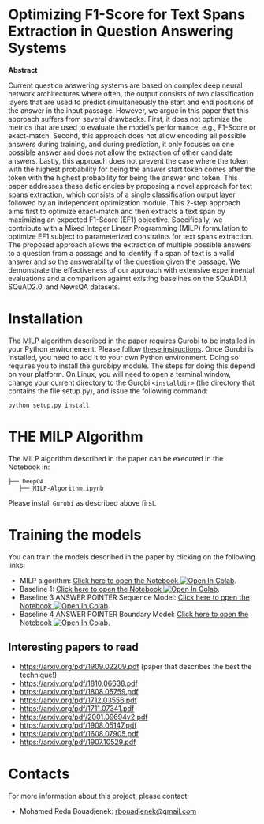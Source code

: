 # Optimizing F1-Score for Text Spans Extraction in Question Answering Systems

<b>Abstract</b>

Current question answering systems are based on complex deep neural network architectures where often, the output
consists of two classification layers that are used to predict simultaneously the start and end positions of the answer in the input
passage. However, we argue in this paper that this approach suffers from several drawbacks. First, it does not optimize the metrics that
are used to evaluate the model’s performance, e.g., F1-Score or exact-match. Second, this approach does not allow encoding all
possible answers during training, and during prediction, it only focuses on one possible answer and does not allow the extraction of
other candidate answers. Lastly, this approach does not prevent the case where the token with the highest probability for being the
answer start token comes after the token with the highest probability for being the answer end token. This paper addresses these
deficiencies by proposing a novel approach for text spans extraction, which consists of a single classification output layer followed by
an independent optimization module. This 2-step approach aims first to optimize exact-match and then extracts a text span by
maximizing an expected F1-Score (EF1) objective. Specifically, we contribute with a Mixed Integer Linear Programming (MILP)
formulation to optimize EF1 subject to parameterized constraints for text spans extraction. The proposed approach allows the
extraction of multiple possible answers to a question from a passage and to identify if a span of text is a valid answer and so the
answerability of the question given the passage. We demonstrate the effectiveness of our approach with extensive experimental
evaluations and a comparison against existing baselines on the SQuAD1.1, SQuAD2.0, and NewsQA datasets.



# Installation


The MILP algorithm described in the paper requires [Gurobi](https://www.gurobi.com/) to be installed in your Python environement. Please follow [these instructions](https://www.gurobi.com/documentation/9.1/quickstart_mac/software_installation_guid.html).
Once Gurobi is installed, you need to add it to your own Python environment. Doing so requires you to install the gurobipy module. The steps for doing this depend on your platform. On Linux, you will need to open a terminal window, change your current directory to the Gurobi `<installdir>` (the directory that contains the file setup.py), and issue the following command:
  
  
```
python setup.py install
```
  
# THE MILP Algorithm
  
The MILP algorithm described in the paper can be executed in the Notebook in:

```
├── DeepQA  
   ├── MILP-Algorithm.ipynb
```

 Please install `Gurobi` as described above first.
  
# Training the models
  
  You can train the models described in the paper by clicking on the following links:
  

- MILP algorithm: [Click here to open the Notebook ![Open In Colab](https://colab.research.google.com/assets/colab-badge.svg)](https://colab.research.google.com/github/rbouadjenek/DeepQA/blob/master/DeepQA/QA_V2.0_MILP.ipynb). 
- Baseline 1: [Click here to open the Notebook ![Open In Colab](https://colab.research.google.com/assets/colab-badge.svg)](https://colab.research.google.com/github/rbouadjenek/DeepQA/blob/master/DeepQA/QA_V2.0_Baseline1.ipynb). 
- Baseline 3 ANSWER POINTER Sequence Model: [Click here to open the Notebook ![Open In Colab](https://colab.research.google.com/assets/colab-badge.svg)](https://colab.research.google.com/github/rbouadjenek/DeepQA/blob/master/DeepQA/QA_V2.0_ANSWER_POINTER_SM.ipynb). 
- Baseline 4 ANSWER POINTER Boundary Model: [Click here to open the Notebook ![Open In Colab](https://colab.research.google.com/assets/colab-badge.svg)](https://colab.research.google.com/github/rbouadjenek/DeepQA/blob/master/DeepQA/QA_V2.0_ANSWER_POINTER_BM.ipynb). 



## Interesting papers to read

- https://arxiv.org/pdf/1909.02209.pdf (paper that describes the best the technique!)
- https://arxiv.org/pdf/1810.06638.pdf
- https://arxiv.org/pdf/1808.05759.pdf
- https://arxiv.org/pdf/1712.03556.pdf
- https://arxiv.org/pdf/1711.07341.pdf
- https://arxiv.org/pdf/2001.09694v2.pdf
- https://arxiv.org/pdf/1908.05147.pdf
- https://arxiv.org/pdf/1608.07905.pdf
- https://arxiv.org/pdf/1907.10529.pdf


# Contacts 
For more information about this project, please contact:
* Mohamed Reda Bouadjenek: rbouadjenek@gmail.com
